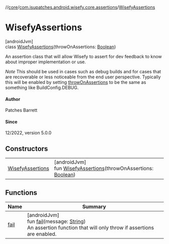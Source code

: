 //[core](../../../index.md)/[com.isupatches.android.wisefy.core.assertions](../index.md)/[WisefyAssertions](index.md)

# WisefyAssertions

[androidJvm]\
class [WisefyAssertions](index.md)(throwOnAssertions: [Boolean](https://kotlinlang.org/api/latest/jvm/stdlib/kotlin/-boolean/index.html))

An assertion class that will allow Wisefy to assert for dev feedback to know about improper implementation or use.

*Note* This should be used in cases such as debug builds and for cases that are recoverable or less noticeable from the end user perspective. Typically this will be enabled by setting [throwOnAssertions](../../../../core/com.isupatches.android.wisefy.core.assertions/-wisefy-assertions/throw-on-assertions.md) to be the same as something like BuildConfig.DEBUG.

#### Author

Patches Barrett

#### Since

12/2022, version 5.0.0

## Constructors

| | |
|---|---|
| [WisefyAssertions](-wisefy-assertions.md) | [androidJvm]<br>fun [WisefyAssertions](-wisefy-assertions.md)(throwOnAssertions: [Boolean](https://kotlinlang.org/api/latest/jvm/stdlib/kotlin/-boolean/index.html)) |

## Functions

| Name | Summary |
|---|---|
| [fail](fail.md) | [androidJvm]<br>fun [fail](fail.md)(message: [String](https://kotlinlang.org/api/latest/jvm/stdlib/kotlin/-string/index.html))<br>An assertion function that will only throw if assertions are enabled. |
